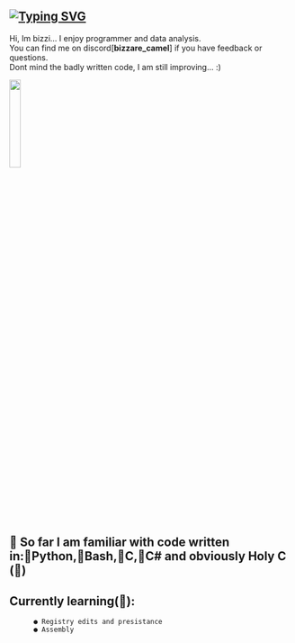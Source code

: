 ## <a href="https://git.io/typing-svg"><img src="https://readme-typing-svg.demolab.com?font=Pixelify+Sans&size=25&pause=1000&color=F7905D&width=700&separator=%3C&lines=if+(!goal)+%7BReTry(+);%7D+else+%7Bxp%2B%2B;+newgoal(xp);%7D%3Cwhile+(doubt)+%7B+ignore();+continue;%7D%3C%23include+%22happiness.h%22+%2F%2F+%3A)" alt="Typing SVG" /></a>

Hi, Im bizzi... I enjoy programmer and data analysis. <br>
You can find me on discord[**bizzare_camel**] if you have feedback or questions. <br>
Dont mind the badly written code, I am still improving...  :)<br>

<img width="20%" src=""> 

## 🔶 So far I am familiar with code written in:🔸Python,🔸Bash,🔸C,🔸C# and obviously Holy C (🧡)
## **Currently learning(📙)**:
          ● Registry edits and presistance
          ● Assembly
